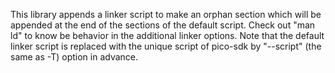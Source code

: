 This library appends a linker script to make an orphan section which will be appended at the end of the sections of the default script. Check out "man ld" to know be behavior in the additional linker options. Note that the default linker script is replaced with the unique script of pico-sdk by "--script" (the same as -T) option in advance.